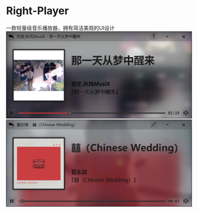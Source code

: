 # Right-Player
一款轻量级音乐播放器，拥有简洁美观的UI设计  
![player](https://github.com/MrBeanCpp/Right-Player/blob/main/images/Player.png)
![player2](https://github.com/MrBeanCpp/Right-Player/blob/main/images/Player2.png)
